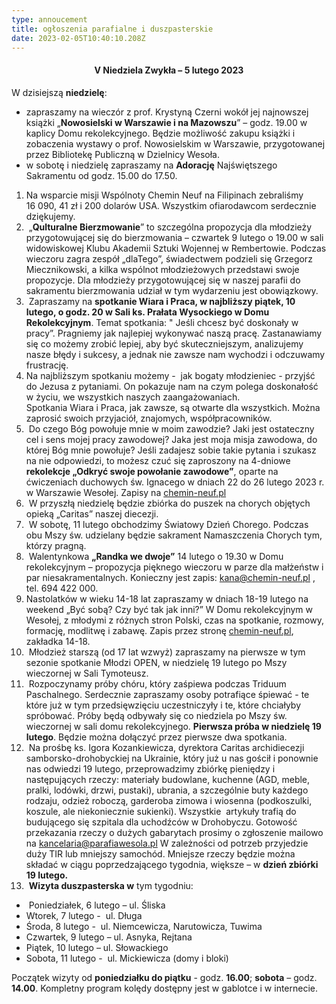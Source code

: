 ```yaml
---
type: annoucement
title: ogłoszenia parafialne i duszpasterskie
date: 2023-02-05T10:40:10.208Z
---
```

<!--StartFragment--><h4 style="text-align:center;">V Niedziela Zwykła – 5 lutego 2023</h4>

W dzisiejszą **niedzielę**: 

* zapraszamy na wieczór z prof. Krystyną Czerni wokół jej najnowszej książki „**Nowosielski w Warszawie i na Mazowszu**” – godz. 19.00 w kaplicy Domu rekolekcyjnego. Będzie możliwość zakupu książki i zobaczenia wystawy o prof. Nowosielskim w Warszawie, przygotowanej przez Bibliotekę Publiczną w Dzielnicy Wesoła.
* w sobotę i niedzielę zapraszamy na **Adorację** Najświętszego Sakramentu od godz. 15.00 do 17.50. 

1. Na wsparcie misji Wspólnoty Chemin Neuf na Filipinach zebraliśmy 16 090, 41 zł i 200 dolarów USA. Wszystkim ofiarodawcom serdecznie dziękujemy.
2.  „**Qulturalne Bierzmowanie**” to szczególna propozycja dla młodzieży przygotowującej się do bierzmowania – czwartek 9 lutego o 19.00 w sali widowiskowej Klubu Akademii Sztuki Wojennej w Rembertowie. Podczas wieczoru zagra zespół „dlaTego”, świadectwem podzieli się Grzegorz Miecznikowski, a kilka wspólnot młodzieżowych przedstawi swoje propozycje. Dla młodzieży przygotowującej się w naszej parafii do sakramentu bierzmowania udział w tym wydarzeniu jest obowiązkowy.
3.  Zapraszamy na **spotkanie Wiara i Praca, w najbliższy piątek, 10 lutego, o godz. 20 w Sali ks. Prałata Wysockiego w Domu Rekolekcyjnym**. Temat spotkania: " Jeśli chcesz być doskonały w pracy”. Pragniemy jak najlepiej wykonywać naszą pracę. Zastanawiamy się co możemy zrobić lepiej, aby być skuteczniejszym, analizujemy nasze błędy i sukcesy, a jednak nie zawsze nam wychodzi i odczuwamy frustrację.
4. Na najbliższym spotkaniu możemy -  jak bogaty młodzieniec - przyjść do Jezusa z pytaniami. On pokazuje nam na czym polega doskonałość w życiu, we wszystkich naszych zaangażowaniach.\
   Spotkania Wiara i Praca, jak zawsze, są otwarte dla wszystkich. Można zaprosić swoich przyjaciół, znajomych, współpracowników.
5.  Do czego Bóg powołuje mnie w moim zawodzie? Jaki jest ostateczny cel i sens mojej pracy zawodowej? Jaka jest moja misja zawodowa, do której Bóg mnie powołuje? Jeśli zadajesz sobie takie pytania i szukasz na nie odpowiedzi, to możesz czuć się zaproszony na 4-dniowe **rekolekcje „Odkryć swoje powołanie zawodowe”**, oparte na ćwiczeniach duchowych św. Ignacego w dniach 22 do 26 lutego 2023 r. w Warszawie Wesołej. Zapisy na [chemin-neuf.pl](http://www.chemin-neuf.pl)
6.  W przyszłą niedzielę będzie zbiórka do puszek na chorych objętych opieką „Caritas” naszej diecezji.
7.  W sobotę, 11 lutego obchodzimy Światowy Dzień Chorego. Podczas obu Mszy św. udzielany będzie sakrament Namaszczenia Chorych tym, którzy pragną.
8.  Walentynkowa **„Randka we dwoje”** 14 lutego o 19.30 w Domu rekolekcyjnym – propozycja pięknego wieczoru w parze dla małżeństw i par niesakramentalnych. Konieczny jest zapis: [kana@chemin-neuf.pl](mailto:kana@chemin-neuf.pl) , tel. 694 422 000.
9. Nastolatków w wieku 14-18 lat zapraszamy w dniach 18-19 lutego na weekend „Być sobą? Czy być tak jak inni?” W Domu rekolekcyjnym w Wesołej, z młodymi z różnych stron Polski, czas na spotkanie, rozmowy, formację, modlitwę i zabawę. Zapis przez stronę [chemin-neuf.pl](http://chemin-neuf.pl), zakładka 14-18.
10.  Młodzież starszą (od 17 lat wzwyż) zapraszamy na pierwsze w tym sezonie spotkanie Młodzi OPEN, w niedzielę 19 lutego po Mszy wieczornej w Sali Tymoteusz.
11.  Rozpoczynamy próby chóru, który zaśpiewa podczas Triduum Paschalnego. Serdecznie zapraszamy osoby potrafiące śpiewać - te które już w tym przedsięwzięciu uczestniczyły i te, które chciałyby spróbować. Próby będą odbywały się co niedziela po Mszy św. wieczornej w sali domu rekolekcyjnego. **Pierwsza próba w niedzielę 19 lutego**. Będzie można dołączyć przez pierwsze dwa spotkania.
12.  Na prośbę ks. Igora Kozankiewicza, dyrektora Caritas archidiecezji samborsko-drohobyckiej na Ukrainie, który już u nas gościł i ponownie nas odwiedzi 19 lutego, przeprowadzimy zbiórkę pieniędzy i następujących rzeczy: materiały budowlane, kuchenne (AGD, meble, pralki, lodówki, drzwi, pustaki), ubrania, a szczególnie buty każdego rodzaju, odzież roboczą, garderoba zimowa i wiosenna (podkoszulki, koszule, ale niekoniecznie sukienki). Wszystkie  artykuły trafią do budującego się szpitala dla uchodźców w Drohobyczu. Gotowość przekazania rzeczy o dużych gabarytach prosimy o zgłoszenie mailowo na [kancelaria@parafiawesola.pl](mailto:kancelaria@parafiawesola.pl) W zależności od potrzeb przyjedzie duży TIR lub mniejszy samochód. Mniejsze rzeczy będzie można składać w ciągu poprzedzającego tygodnia, większe – w **dzień zbiórki 19 lutego.**
13.  **Wizyta duszpasterska w** tym tygodniu:

*  Poniedziałek, 6 lutego – ul. Śliska
* Wtorek, 7 lutego -  ul. Długa
* Środa, 8 lutego -  ul. Niemcewicza, Narutowicza, Tuwima
* Czwartek, 9 lutego – ul. Asnyka, Rejtana
* Piątek, 10 lutego – ul. Słowackiego
* Sobota, 11 lutego -  ul. Mickiewicza (domy i bloki)

Początek wizyty od **poniedziałku do piątku** - godz. **16.00**; **sobota** – godz. **14.00**. Kompletny program kolędy dostępny jest w gablotce i w internecie.

<!--EndFragment-->